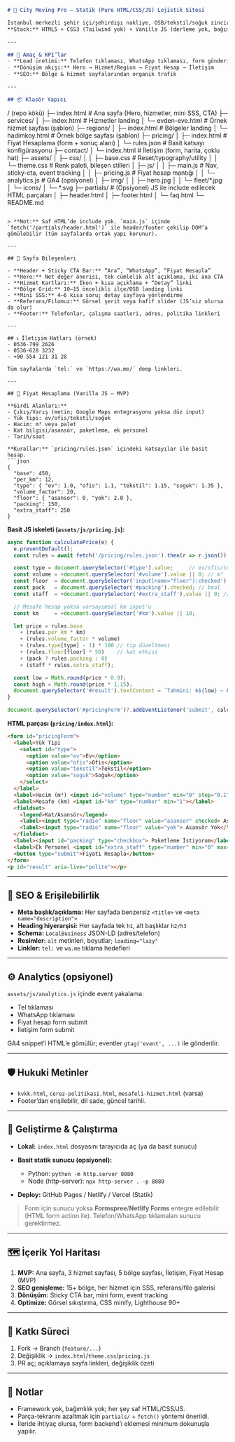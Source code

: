  
```markdown
# 🚚 City Moving Pro – Statik (Pure HTML/CSS/JS) Lojistik Sitesi

İstanbul merkezli şehir içi/şehirdışı nakliye, OSB/tekstil/soğuk zincir uzmanlığı için **tamamen statik** bir kurumsal web sitesi.  
**Stack:** HTML5 + CSS3 (Tailwind yok) + Vanilla JS (derleme yok, bağımlılık yok).

---

## 🎯 Amaç & KPI’lar
- **Lead üretimi:** Telefon tıklaması, WhatsApp tıklaması, form gönderimi
- **Dönüşüm akışı:** Hero → Hizmet/Region → Fiyat Hesap → İletişim
- **SEO:** Bölge & hizmet sayfalarından organik trafik

---

## 📦 Klasör Yapısı

```

/ (repo kökü)
├─ index.html                # Ana sayfa (Hero, hizmetler, mini SSS, CTA)
├─ services/
│  ├─ index.html             # Hizmetler landing
│  └─ evden-eve.html         # Örnek hizmet sayfası (şablon)
├─ regions/
│  ├─ index.html             # Bölgeler landing
│  └─ hadimkoy.html          # Örnek bölge sayfası (şablon)
├─ pricing/
│  ├─ index.html             # Fiyat Hesaplama (form + sonuç alanı)
│  └─ rules.json             # Basit katsayı konfigürasyonu
├─ contact/
│  └─ index.html             # İletişim (form, harita, çoklu hat)
├─ assets/
│  ├─ css/
│  │  ├─ base.css            # Reset/typography/utility
│  │  └─ theme.css           # Renk paleti, bileşen stilleri
│  ├─ js/
│  │  ├─ main.js             # Nav, sticky-cta, event tracking
│  │  ├─ pricing.js          # Fiyat hesap mantığı
│  │  └─ analytics.js        # GA4 (opsiyonel)
│  ├─ img/
│  │  ├─ hero.jpg
│  │  └─ fleet/\*.jpg
│  └─ icons/
│     └─ \*.svg
├─ partials/                 # (Opsiyonel) JS ile include edilecek HTML parçaları
│  ├─ header.html
│  ├─ footer.html
│  └─ faq.html
└─ README.md

````

> **Not:** Saf HTML’de include yok. `main.js` içinde `fetch('/partials/header.html')` ile header/footer çekilip DOM’a gömülebilir (tüm sayfalarda ortak yapı korunur).

---

## 🧩 Sayfa Bileşenleri

- **Header + Sticky CTA Bar:** “Ara”, “WhatsApp”, “Fiyat Hesapla”
- **Hero:** Net değer önerisi, tek cümlelik alt açıklama, iki ana CTA
- **Hizmet Kartları:** İkon + kısa açıklama + “Detay” linki
- **Bölge Grid:** 10–15 öncelikli ilçe/OSB landing linki
- **Mini SSS:** 4–6 kısa soru; detay sayfaya yönlendirme
- **Referans/Filomuz:** Görsel şerit veya hafif slider (JS’siz olursa da olur)
- **Footer:** Telefonlar, çalışma saatleri, adres, politika linkleri

---

## 📞 İletişim Hatları (örnek)
- 0536-799 2626
- 0536-628 3232
- +90 554 121 31 28

Tüm sayfalarda `tel:` ve `https://wa.me/` deep linkleri.

---

## 🧮 Fiyat Hesaplama (Vanilla JS – MVP)

**Girdi Alanları:**
- Çıkış/Varış (metin; Google Maps entegrasyonu yoksa düz input)
- Yük tipi: ev/ofis/tekstil/soğuk
- Hacim: m³ veya palet
- Kat bilgisi/asansör, paketleme, ek personel
- Tarih/saat

**Kurallar:** `pricing/rules.json` içindeki katsayılar ile basit hesap.
```json
{
  "base": 450,
  "per_km": 12,
  "type": { "ev": 1.0, "ofis": 1.1, "tekstil": 1.15, "soguk": 1.35 },
  "volume_factor": 20,
  "floor": { "asansor": 0, "yok": 2.0 },
  "packing": 150,
  "extra_staff": 250
}
````

**Basit JS iskeleti (`assets/js/pricing.js`):**

```js
async function calculatePrice(e) {
  e.preventDefault();
  const rules = await fetch('/pricing/rules.json').then(r => r.json());

  const type = document.querySelector('#type').value;     // ev/ofis/tekstil/soguk
  const volume = +document.querySelector('#volume').value || 0; // m³
  const floor  = document.querySelector('input[name="floor"]:checked').value; // asansor/yok
  const pack   = document.querySelector('#packing').checked; // bool
  const staff  = +document.querySelector('#extra_staff').value || 0; // kişi

  // Mesafe hesap yoksa varsayımsal km input’u
  const km     = +document.querySelector('#km').value || 10;

  let price = rules.base 
    + (rules.per_km * km)
    + (rules.volume_factor * volume)
    + (rules.type[type] - 1) * 100 // tip düzeltmesi
    + (rules.floor[floor] * 50)    // kat etkisi
    + (pack ? rules.packing : 0)
    + (staff * rules.extra_staff);

  const low = Math.round(price * 0.9);
  const high = Math.round(price * 1.15);
  document.querySelector('#result').textContent = `Tahmini: ₺${low} – ₺${high}`;
}

document.querySelector('#pricingForm')?.addEventListener('submit', calculatePrice);
```

**HTML parçası (`pricing/index.html`):**

```html
<form id="pricingForm">
  <label>Yük Tipi
    <select id="type">
      <option value="ev">Ev</option>
      <option value="ofis">Ofis</option>
      <option value="tekstil">Tekstil</option>
      <option value="soguk">Soğuk</option>
    </select>
  </label>
  <label>Hacim (m³) <input id="volume" type="number" min="0" step="0.1"></label>
  <label>Mesafe (km) <input id="km" type="number" min="1"></label>
  <fieldset>
    <legend>Kat/Asansör</legend>
    <label><input type="radio" name="floor" value="asansor" checked> Asansör Var</label>
    <label><input type="radio" name="floor" value="yok"> Asansör Yok</label>
  </fieldset>
  <label><input id="packing" type="checkbox"> Paketleme İstiyorum</label>
  <label>Ek Personel <input id="extra_staff" type="number" min="0" max="6"></label>
  <button type="submit">Fiyatı Hesapla</button>
</form>
<p id="result" aria-live="polite"></p>
```

---

## 🧠 SEO & Erişilebilirlik

* **Meta başlık/açıklama:** Her sayfada benzersiz `<title>` ve `<meta name="description">`
* **Heading hiyerarşisi:** Her sayfada tek `h1`, alt başlıklar `h2/h3`
* **Schema:** `LocalBusiness` JSON-LD (adres/telefon)
* **Resimler:** `alt` metinleri, boyutlar; `loading="lazy"`
* **Linkler:** `tel:` ve `wa.me` tıklama hedefleri

---

## ⚙️ Analytics (opsiyonel)

`assets/js/analytics.js` içinde event yakalama:

* Tel tıklaması
* WhatsApp tıklaması
* Fiyat hesap form submit
* İletişim form submit

GA4 snippet’i HTML’e gömülür; eventler `gtag('event', ...)` ile gönderilir.

---

## 🛡️ Hukuki Metinler

* `kvkk.html`, `cerez-politikasi.html`, `mesafeli-hizmet.html` (varsa)
* Footer’dan erişilebilir, dil sade, güncel tarihli.

---

## 🧪 Geliştirme & Çalıştırma

* **Lokal:** `index.html` dosyasını tarayıcıda aç (ya da basit sunucu)
* **Basit statik sunucu (opsiyonel):**

  * Python: `python -m http.server 8080`
  * Node (http-server): `npx http-server . -p 8080`
* **Deploy:** GitHub Pages / Netlify / Vercel (Statik)

> Form için sunucu yoksa **Formspree**/**Netlify Forms** entegre edilebilir (HTML form action ile). Telefon/WhatsApp tıklamaları sunucu gerektirmez.

---

## 🗺️ İçerik Yol Haritası

1. **MVP:** Ana sayfa, 3 hizmet sayfası, 5 bölge sayfası, İletişim, Fiyat Hesap (MVP)
2. **SEO genişleme:** 15+ bölge, her hizmet için SSS, referans/filo galerisi
3. **Dönüşüm:** Sticky CTA bar, mini form, event tracking
4. **Optimize:** Görsel sıkıştırma, CSS minify, Lighthouse 90+

---

## 🤝 Katkı Süreci

1. Fork → Branch (`feature/...`)
2. Değişiklik → `index.html`/`theme.css`/`pricing.js`
3. PR aç; açıklamaya sayfa linkleri, değişiklik özeti

---

## 📌 Notlar

* Framework yok, bağımlılık yok; her şey saf HTML/CSS/JS.
* Parça-tekrarını azaltmak için `partials/` + `fetch()` yöntemi önerildi.
* İleride ihtiyaç olursa, form backend’i eklemesi minimum dokunuşla yapılır.

```

  

